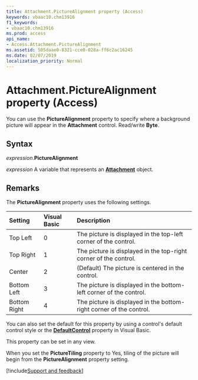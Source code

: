 ```yaml
---
title: Attachment.PictureAlignment property (Access)
keywords: vbaac10.chm13916
f1_keywords:
- vbaac10.chm13916
ms.prod: access
api_name:
- Access.Attachment.PictureAlignment
ms.assetid: 505daae0-8321-cce0-028a-ff6c2ac16245
ms.date: 02/07/2019
localization_priority: Normal
---
```



# Attachment.PictureAlignment property (Access)

You can use the **PictureAlignment** property to specify where a background picture will appear in the **Attachment** control. Read/write **Byte**.


## Syntax

_expression_.**PictureAlignment**

_expression_ A variable that represents an **[Attachment](Access.Attachment.md)** object.


## Remarks

The **PictureAlignment** property uses the following settings.

|Setting|Visual Basic|Description|
|:-----|:-----|:-----|
|Top Left|0|The picture is displayed in the top-left corner of the control.|
|Top Right|1|The picture is displayed in the top-right corner of the control.|
|Center|2|(Default) The picture is centered in the control.|
|Bottom Left|3|The picture is displayed in the bottom-left corner of the control.|
|Bottom Right|4|The picture is displayed in the bottom-right corner of the control.|

You can also set the default for this property by using a control's default control style or the **[DefaultControl](access.form.defaultcontrol.md)** property in Visual Basic.

This property can be set in any view.

When you set the **PictureTiling** property to Yes, tiling of the picture will begin from the **PictureAlignment** property setting.




[!include[Support and feedback](~/includes/feedback-boilerplate.md)]